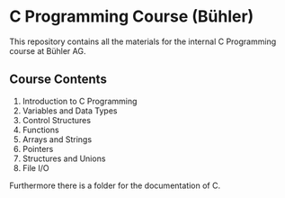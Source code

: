 # C Programming Course (Bühler)

This repository contains all the materials for the internal C Programming course at Bühler AG.

## Course Contents

1. Introduction to C Programming
2. Variables and Data Types
3. Control Structures
4. Functions
5. Arrays and Strings
6. Pointers
7. Structures and Unions
8. File I/O

Furthermore there is a folder for the documentation of C.
